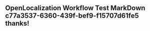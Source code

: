<properties
ms.topic="hero-topic"
ms.test1="hero-topic"
ms.test2="test"/>

## OpenLocalization Workflow Test MarkDown c77a3537-6360-439f-bef9-f15707d61fe5 thanks!
